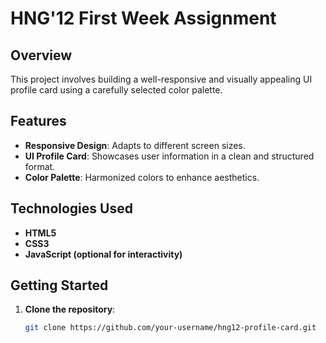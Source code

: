 # HNG'12 First Week Assignment

## Overview
This project involves building a well-responsive and visually appealing UI profile card using a carefully selected color palette.

## Features
- **Responsive Design**: Adapts to different screen sizes.
- **UI Profile Card**: Showcases user information in a clean and structured format.
- **Color Palette**: Harmonized colors to enhance aesthetics.

## Technologies Used
- **HTML5**
- **CSS3**
- **JavaScript (optional for interactivity)**

## Getting Started
1. **Clone the repository**:
   ```sh
   git clone https://github.com/your-username/hng12-profile-card.git
